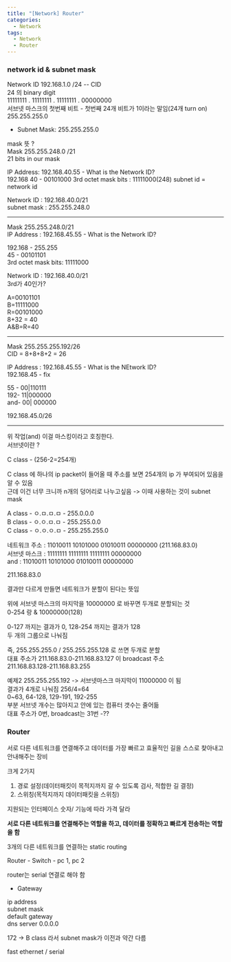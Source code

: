 ```yaml
---
title: "[Network] Router"
categories:
  - Network
tags:
  - Network
  - Router
---
```


### network id & subnet mask

Network ID
192.168.1.0
/24 -- CID  
24 의 binary digit  
11111111 . 11111111 . 11111111 . 00000000  
서브넷 마스크의 첫번째 비트 - 첫번째 24개 비트가 1이라는 말임(24개 turn on)  
255.255.255.0  

* Subnet Mask: 255.255.255.0  

mask 뜻 ?  
Mask 255.255.248.0  /21  
21 bits in our mask  

IP Address: 192.168.40.55 - What is the Network ID?  
192.168
40 - 00101000
3rd octet mask bits : 11111000(248)
subnet id = network id

Network ID : 192.168.40.0/21  
subnet mask : 255.255.248.0  

-------  

Mask 255.255.248.0/21  
IP Address : 192.168.45.55 - What is the Network ID?  

192.168 - 255.255  
45 - 00101101  
3rd octet mask bits: 11111000  

Network ID : 192.168.40.0/21  
3rd가 40인가?  

A=00101101  
B=11111000  
R=00101000  
8+32 = 40  
A&B=R=40  

--------
Mask 255.255.255.192/26  
CID = 8+8+8+2 = 26  

IP Address : 192.168.45.55   - What is the NEtwork ID?  
192.168.45 - fix  

55 - 00|110111  
192- 11|000000  
and- 00| 000000  

192.168.45.0/26  

---------  

위 작업(and) 이걸 마스킹이라고 호칭한다.  
서브넷이란 ?  

C class - (256-2=254개)  

C class 에 하나의 ip packet이 들어올 때 주소를 보면 254개의 ip 가 부여되어 있음을 알 수 있음  
근데 이건 너무 크니까 n개의 덩어리로 나누고싶음 -> 이때 사용하는 것이 subnet mask  

A class - ㅇ.ㅁ.ㅁ.ㅁ - 255.0.0.0  
B class - ㅇ.ㅇ.ㅁ.ㅁ - 255.255.0.0  
C class - ㅇ.ㅇ.ㅇ.ㅁ - 255.255.255.0  



네트워크 주소 : 11010011 10101000 01010011 00000000 (211.168.83.0)  
서브넷 마스크 : 11111111 11111111 11111111 00000000  
and        : 11010011 10101000 01010011 00000000  

211.168.83.0

결과만 다르게 만들면 네트워크가 분할이 된다는 뜻임  

위에 서브넷 마스크의 마지막을 10000000 로 바꾸면 두개로 분할되는 것  
0-254 랑 & 10000000(128)  

0-127 까지는 결과가 0, 128-254 까지는 결과가 128  
두 개의 그룹으로 나눠짐  

즉, 255.255.255.0 / 255.255.255.128 로 쓰면 두개로 분할  
대표 주소가 211.168.83.0-211.168.83.127 이 broadcast 주소  
211.168.83.128-211.168.83.255  

예제2
255.255.255.192 -> 서브넷마스크 마지막이 11000000 이 됨  
결과가 4개로 나눠짐 256/4=64  
0~63, 64-128, 129-191, 192-255  
부분 서브넷 개수는 많아지고 안에 있는 컴퓨터 갯수는 줄어듦  
대표 주소가 0번, broadcast는 31번 -??  





### Router

서로 다른 네트워크를 연결해주고 데이터를 가장 빠르고 효율적인 길을 스스로 찾아내고 안내해주는 장비  

크게 2가지  
1. 경로 설정(데이터패킷이 목적지까지 갈 수 있도록 검사, 적합한 길 결정)  
2. 스위칭(목적지까지 데이터패킷을 스위칭)  

지원되는 인터페이스 숫자/ 기능에 따라 가격 달라  

**서로 다른 네트워크를 연결해주는 역할을 하고, 데이터를 정확하고 빠르게 전송하는 역할을 함**  

3개의 다른 네트워크를 연결하는 static routing  

Router - Switch - pc 1, pc 2  

router는 serial 연결로 해야 함  

- Gateway

ip address  
subnet mask  
default gateway  
dns server 0.0.0.0  

172 -> B class 라서 subnet mask가 이전과 약간 다름  

fast ethernet / serial  

